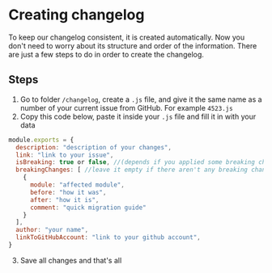 # Creating changelog

To keep our changelog consistent, it is created automatically. 
Now you don't need to worry about its structure and order of the information. 
There are just a few steps to do in order to create the changelog. 

## Steps

1. Go to folder `/changelog`, create a `.js` file, and give it the same name as a number of your current issue from GitHub. For example `4523.js`
2. Copy this code below, paste it inside your `.js` file and fill it in with your data

```js
module.exports = {
  description: "description of your changes",
  link: "link to your issue",
  isBreaking: true or false, //(depends if you applied some breaking changes),
  breakingChanges: [ //leave it empty if there aren't any breaking changes
    {
      module: "affected module",
      before: "how it was",
      after: "how it is",
      comment: "quick migration guide"
    }
  ],
  author: "your name",
  linkToGitHubAccount: "link to your github account",
}
```
3. Save all changes and that's all

<!-- For releases:
1. Check a release version in which your changes should appear. Let's assume it's `2.0.14`
2. In your console run `yarn core:changelog --v 0.14.3` 
3. And it's done! Your changes should appear in `changelog.md` and the `/changelog` folder is empty now

## Changing default `in` and `out` paths

The `in` and `out` paths are set by default: 
- `../changelog` - the `in` path should always lead to a folder with `.js` files
- `../contributing/changelog.md` - the `out` path should always lead to `.md` file


If you need to change one of them or even both then you need to add a particular path to your command.

:::warning
If you want to change any of the default paths, you have to ensure that the new paths lead to already existing folders or files in the project.
:::

Let's assume you want to change `in` and `out` default paths. Your new `in` path is `../new-changelog` and the `out` path is `../new-changelog.md`. 
In this case you need to run in your console 
`yarn changelog --in ../changelog --out ../contributing/changelog.md --v 0.14.3` -->
